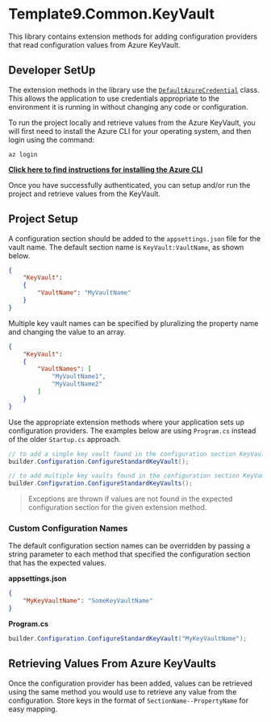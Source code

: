 # Template9.Common.KeyVault

This library contains extension methods for adding configuration providers that read configuration values from Azure KeyVault.

## Developer SetUp

The extension methods in the library use the [`DefaultAzureCredential`](https://learn.microsoft.com/en-us/dotnet/api/azure.identity.defaultazurecredential?view=azure-dotnet) class. This allows the application to use credentials appropriate to the environment it is running in without changing any code or configuration.

To run the project locally and retrieve values from the Azure KeyVault, you will first need to install the Azure CLI for your operating system, and then login using the command:

```
az login
```

[**Click here to find instructions for installing the Azure CLI**](https://learn.microsoft.com/en-us/cli/azure/install-azure-cli)

Once you have successfully authenticated, you can setup and/or run the project and retrieve values from the KeyVault.

## Project Setup

A configuration section should be added to the `appsettings.json` file for the vault name. The default section name is `KeyVault:VaultName`, as shown below.

```json
{
    "KeyVault":
    {
        "VaultName": "MyVaultName"
    }
}
```

Multiple key vault names can be specified by pluralizing the property name and changing the value to an array.

```json
{
    "KeyVault":
    {
        "VaultNames": [
            "MyVaultName1",
            "MyVaultName2"
        ]
    }
}
```

Use the appropriate extension methods where your application sets up configuration providers. The examples below are using `Program.cs` instead of the older `Startup.cs` approach.

```csharp
// to add a single key vault found in the configuration section KeyVault:VaultName
builder.Configuration.ConfigureStandardKeyVault();

// to add multiple key vaults found in the configuration section KeyVault:VaultNames
builder.Configuration.ConfigureStandardKeyVaults();
```

> Exceptions are thrown if values are not found in the expected configuration section for the given extension method.

### Custom Configuration Names

The default configuration section names can be overridden by passing a string parameter to each method that specified the configuration section that has the expected values.

**appsettings.json**
```json
{
    "MyKeyVaultName": "SomeKeyVaultName"
}
```

**Program.cs**
```csharp
builder.Configuration.ConfigureStandardKeyVault("MyKeyVaultName");
```

## Retrieving Values From Azure KeyVaults

Once the configuration provider has been added, values can be retrieved using the same method you would use to retrieve any value from the configuration. Store keys in the format of `SectionName--PropertyName` for easy mapping.
